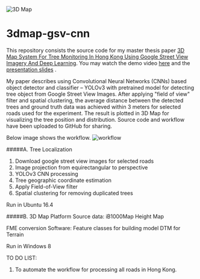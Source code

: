 ![3D Map](https://raw.githubusercontent.com/webtrackerxy/3dmap-gsv-cnn/master/img/map.png?token=AQQ3OJVXVOUIYP4T7AHZC4C7I4SAE)

# 3dmap-gsv-cnn

This repository consists the source code for my master thesis paper [3D Map System For Tree Monitoring In Hong Kong Using Google Street View Imagery And Deep Learning](https://www.isprs-ann-photogramm-remote-sens-spatial-inf-sci.net/V-3-2020/765/2020/). You may watch the demo video [here](https://www.youtube.com/watch?v=_mwtc2FmyUw) and the [presentation slides](https://www.youtube.com/watch?v=_mwtc2FmyUw) .

My paper describes using Convolutional Neural Networks (CNNs) based object detector and classifier – YOLOv3 with pretrained model for detecting tree object from Google Street View Images. After applying "field of view" filter and spatial clustering, the average distance between the detected trees and ground truth data was achieved within 3 meters for selected roads used for the experiment. The result is plotted in 3D Map for visualizing the tree position and distribution. Source code and workflow have been uploaded to GitHub for sharing.


Below image shows the workflow.
 ![workflow](https://raw.githubusercontent.com/webtrackerxy/3dmap-gsv-cnn/master/img/workflow.png?token=AQQ3OJWUSW6ZD3JH7JTTJR27I4ROA)

#####A. Tree Localization
1.  Download google street view images for selected roads
2. Image projection from equirectangular to perspective
3. YOLOv3 CNN processing
4. Tree geographic coordinate estimation
5. Apply Field-of-View filter
6. Spatial clustering for removing duplicated trees


Run in Ubuntu 16.4 

#####B. 3D Map Platform
Source data: 
iB1000Map 
Height Map

FME conversion Software:
Feature classes for building model
DTM for Terrain

Run in Windows 8

TO DO LIST:
1. To automate the workflow for processing all roads in Hong Kong.
